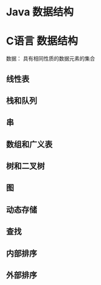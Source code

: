 # Java 数据结构 

# C语言 数据结构

数据： 具有相同性质的数据元素的集合

## 线性表

## 栈和队列

## 串


##  数组和广义表


## 树和二叉树

## 图

##  动态存储

## 查找

## 内部排序

## 外部排序


